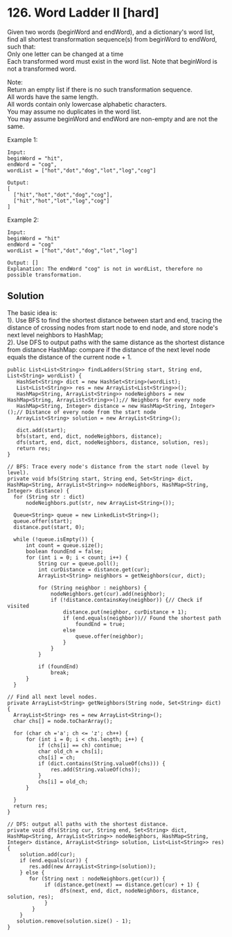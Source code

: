# 126. Word Ladder II [hard]     
Given two words (beginWord and endWord), and a dictionary's word list, find all shortest transformation sequence(s) from beginWord to endWord, such that:      
Only one letter can be changed at a time     
Each transformed word must exist in the word list. Note that beginWord is not a transformed word.    
  
Note:    
Return an empty list if there is no such transformation sequence.    
All words have the same length.    
All words contain only lowercase alphabetic characters.    
You may assume no duplicates in the word list.    
You may assume beginWord and endWord are non-empty and are not the same.     

Example 1:   
```
Input:
beginWord = "hit",
endWord = "cog",
wordList = ["hot","dot","dog","lot","log","cog"]

Output:
[
  ["hit","hot","dot","dog","cog"],
  ["hit","hot","lot","log","cog"]
]
```

Example 2:
```
Input:
beginWord = "hit"
endWord = "cog"
wordList = ["hot","dot","dog","lot","log"]

Output: []
Explanation: The endWord "cog" is not in wordList, therefore no possible transformation.
```

## Solution     
The basic idea is:      
1). Use BFS to find the shortest distance between start and end, tracing the distance of crossing nodes from start node to end node, and store node's next level neighbors to HashMap;      
2). Use DFS to output paths with the same distance as the shortest distance from distance HashMap: compare if the distance of the next level node equals the distance of the current node + 1.       

```
public List<List<String>> findLadders(String start, String end, List<String> wordList) {
   HashSet<String> dict = new HashSet<String>(wordList);
   List<List<String>> res = new ArrayList<List<String>>();         
   HashMap<String, ArrayList<String>> nodeNeighbors = new HashMap<String, ArrayList<String>>();// Neighbors for every node
   HashMap<String, Integer> distance = new HashMap<String, Integer>();// Distance of every node from the start node
   ArrayList<String> solution = new ArrayList<String>();

   dict.add(start);          
   bfs(start, end, dict, nodeNeighbors, distance);                 
   dfs(start, end, dict, nodeNeighbors, distance, solution, res);   
   return res;
}

// BFS: Trace every node's distance from the start node (level by level).
private void bfs(String start, String end, Set<String> dict, HashMap<String, ArrayList<String>> nodeNeighbors, HashMap<String, Integer> distance) {
  for (String str : dict)
      nodeNeighbors.put(str, new ArrayList<String>());

  Queue<String> queue = new LinkedList<String>();
  queue.offer(start);
  distance.put(start, 0);

  while (!queue.isEmpty()) {
      int count = queue.size();
      boolean foundEnd = false;
      for (int i = 0; i < count; i++) {
          String cur = queue.poll();
          int curDistance = distance.get(cur);                
          ArrayList<String> neighbors = getNeighbors(cur, dict);

          for (String neighbor : neighbors) {
              nodeNeighbors.get(cur).add(neighbor);
              if (!distance.containsKey(neighbor)) {// Check if visited
                  distance.put(neighbor, curDistance + 1);
                  if (end.equals(neighbor))// Found the shortest path
                      foundEnd = true;
                  else
                      queue.offer(neighbor);
                  }
              }
          }

          if (foundEnd)
              break;
      }
  }

// Find all next level nodes.    
private ArrayList<String> getNeighbors(String node, Set<String> dict) {
  ArrayList<String> res = new ArrayList<String>();
  char chs[] = node.toCharArray();

  for (char ch ='a'; ch <= 'z'; ch++) {
      for (int i = 0; i < chs.length; i++) {
          if (chs[i] == ch) continue;
          char old_ch = chs[i];
          chs[i] = ch;
          if (dict.contains(String.valueOf(chs))) {
              res.add(String.valueOf(chs));
          }
          chs[i] = old_ch;
      }

  }
  return res;
}

// DFS: output all paths with the shortest distance.
private void dfs(String cur, String end, Set<String> dict, HashMap<String, ArrayList<String>> nodeNeighbors, HashMap<String, Integer> distance, ArrayList<String> solution, List<List<String>> res) {
    solution.add(cur);
    if (end.equals(cur)) {
       res.add(new ArrayList<String>(solution));
    } else {
       for (String next : nodeNeighbors.get(cur)) {            
            if (distance.get(next) == distance.get(cur) + 1) {
                 dfs(next, end, dict, nodeNeighbors, distance, solution, res);
            }
        }
    }           
   solution.remove(solution.size() - 1);
}
```










